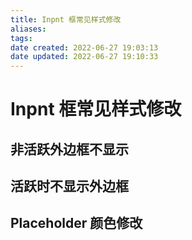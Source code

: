 ```yaml
---
title: Inpnt 框常见样式修改
aliases: 
tags: 
date created: 2022-06-27 19:03:13
date updated: 2022-06-27 19:10:33
---
```


# Inpnt 框常见样式修改

## 非活跃外边框不显示

## 活跃时不显示外边框

## Placeholder 颜色修改
